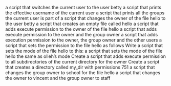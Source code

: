 a script that switches the current user to the user betty
a script that prints the effective username of the current user
a script that prints all the groups the current user is part of
 a script that changes the owner of the file hello to the user betty
a script that creates an empty file called hello
 a script that adds execute permission to the owner of the file hello
a script that adds execute permission to the owner and the group owner
a script that adds execution permission to the owner, the group owner and the other users
a script that sets the permission to the file hello as follows
Write a script that sets the mode of the file hello to this:
 a script that sets the mode of the file hello the same as olleh’s mode
Create a script that adds execute permission to all subdirectories of the current directory for the owner
Create a script that creates a directory called my_dir with permissions 751
a script that changes the group owner to school for the file hello
a script that changes the owner to vincent and the group owner to staff
